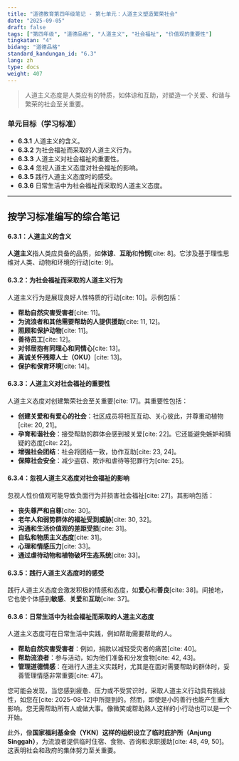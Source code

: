 ```yaml
---
title: "道德教育第四年级笔记 - 第七单元：人道主义塑造繁荣社会"
date: "2025-09-05"
draft: false
tags: ["第四年级", "道德品格", "人道主义", "社会福祉", "价值观的重要性"]
tingkatan: "4"
bidang: "道德品格"
standard_kandungan_id: "6.3"
lang: zh
type: docs
weight: 407
---
```

> 人道主义态度是人类应有的特质，如体谅和互助，对塑造一个关爱、和谐与繁荣的社会至关重要。

### 单元目标（学习标准）

  * **6.3.1** 人道主义的含义。
  * **6.3.2** 为社会福祉而采取的人道主义行为。
  * **6.3.3** 人道主义对社会福祉的重要性。
  * **6.3.4** 忽视人道主义态度对社会福祉的影响。
  * **6.3.5** 践行人道主义态度时的感受。
  * **6.3.6** 日常生活中为社会福祉而采取的人道主义态度。

-----

## 按学习标准编写的综合笔记

#### 6.3.1：人道主义的含义

**人道主义**指人类应具备的品质，如**体谅**、**互助**和**怜悯**[cite: 8]。它涉及基于理性思维对人类、动物和环境的行动[cite: 9]。

#### 6.3.2：为社会福祉而采取的人道主义行为

人道主义行为是展现良好人性特质的行动[cite: 10]。示例包括：

  * **帮助自然灾害受害者**[cite: 11]。
  * **为流浪者和其他需要帮助的人提供援助**[cite: 11, 12]。
  * **照顾和保护动物**[cite: 11]。
  * **善待员工**[cite: 12]。
  * **对邻居抱有同理心和同情心**[cite: 13]。
  * **真诚关怀残障人士（OKU）**[cite: 13]。
  * **保护和保育环境**[cite: 14]。

#### 6.3.3：人道主义对社会福祉的重要性

人道主义态度对创建繁荣社会至关重要[cite: 17]。其重要性包括：

  * **创建关爱和有爱心的社会**：社区成员将相互互动、关心彼此，并尊重动植物[cite: 20, 21]。
  * **孕育和谐社会**：接受帮助的群体会感到被关爱[cite: 22]。它还能避免嫉妒和猜疑的态度[cite: 22]。
  * **增强社会团结**：社会将团结一致，协作互助[cite: 23, 24]。
  * **保障社会安全**：减少盗窃、欺诈和虐待等犯罪行为[cite: 25]。

#### 6.3.4：忽视人道主义态度对社会福祉的影响

忽视人性价值观可能导致负面行为并损害社会福祉[cite: 27]。其影响包括：

  * **丧失尊严和自尊**[cite: 30]。
  * **老年人和弱势群体的福祉受到威胁**[cite: 30, 32]。
  * **沟通和生活价值观的差距受损**[cite: 31]。
  * **自私和物质主义态度**[cite: 31]。
  * **心理和情感压力**[cite: 33]。
  * **通过虐待动物和植物破坏生态系统**[cite: 33]。

#### 6.3.5：践行人道主义态度时的感受

践行人道主义态度会激发积极的情感和态度，如**爱心**和**善良**[cite: 38]。间接地，它也使个体感到**敏感**、**关爱**和**互助**[cite: 37]。

#### 6.3.6：日常生活中为社会福祉而采取的人道主义态度

人道主义态度可在日常生活中实践，例如帮助需要帮助的人。

  * **帮助自然灾害受害者**：例如，捐款以减轻受灾者的痛苦[cite: 40]。
  * **帮助流浪者**：参与活动，如为他们准备和分发食物[cite: 42, 43]。
  * **管理道德情感**：在进行人道主义实践时，尤其是在面对需要帮助的群体时，妥善管理情感非常重要[cite: 47]。

您可能会发现，当您感到疲惫、压力或不受赏识时，采取人道主义行动具有挑战性，如您在[cite: 2025-08-12]中所提到的。然而，即使是小的善行也能产生重大影响。您无需帮助所有人或做大事。像微笑或帮助熟人这样的小行动也可以是一个开始。

此外，像**国家福利基金会（YKN）**这样的组织设立了**临时庇护所（Anjung Singgah）**，为流浪者提供临时住宿、食物、咨询和求职援助[cite: 48, 49, 50]。这表明社会和政府的集体努力至关重要。
